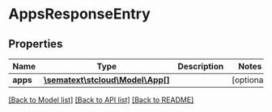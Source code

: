 # AppsResponseEntry

## Properties

| Name     | Type                                        | Description | Notes      |
| -------- | ------------------------------------------- | ----------- | ---------- |
| **apps** | [**\sematext\stcloud\Model\App[]**](App.md) |             | [optional] |

[[Back to Model list]](../../README.md#documentation-for-models) [[Back to API list]](../../README.md#documentation-for-api-endpoints) [[Back to README]](../../README.md)
